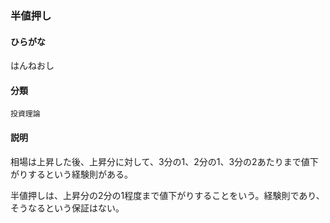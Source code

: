 <div style="display:none;">

## [あ行](securities-terms?id=あ行)
## [か行](securities-terms?id=か行)
## [さ行](securities-terms?id=さ行)
## [た行](securities-terms?id=た行)
## [な行](securities-terms?id=な行)
## [は行](securities-terms?id=は行)

</div>

### 半値押し

#### ひらがな

はんねおし

#### 分類

`投資理論`

#### 説明

相場は上昇した後、上昇分に対して、3分の1、2分の1、3分の2あたりまで値下がりするという経験則がある。
 
 
半値押しは、上昇分の2分の1程度まで値下がりすることをいう。経験則であり、そうなるという保証はない。

<div style="display:none;">

## [ま行](securities-terms?id=ま行)
## [や行](securities-terms?id=や行)
## [ら行](securities-terms?id=ら行)
## [わ行](securities-terms?id=わ行)
## [英数字・記号](securities-terms?id=英数字・記号)

</div>

